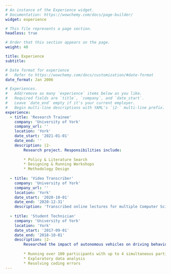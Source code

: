 ```yaml
---
# An instance of the Experience widget.
# Documentation: https://wowchemy.com/docs/page-builder/
widget: experience

# This file represents a page section.
headless: true

# Order that this section appears on the page.
weight: 40

title: Experience
subtitle:

# Date format for experience
#   Refer to https://wowchemy.com/docs/customization/#date-format
date_format: Jan 2006

# Experiences.
#   Add/remove as many `experience` items below as you like.
#   Required fields are `title`, `company`, and `date_start`.
#   Leave `date_end` empty if it's your current employer.
#   Begin multi-line descriptions with YAML's `|2-` multi-line prefix.
experience:
  - title: 'Research Trainee'
    company: 'University of York'
    company_url: ''
    location: 'York'
    date_start: '2021-01-01'
    date_end: ''
    description: |2-
        Research project. Responsibilities include:
    
        * Policy & Literature Search
        * Designing & Running Workshops
        * Methodology Design
        
  - title: 'Video Transcriber'
    company: 'University of York'
    company_url: ''
    location: 'York'
    date_start: '2020-10-01'
    date_end: '2020-12-31'
    description: 'Transcribed online lectures for multiple Computer Science modules.'
    
  - title: 'Student Technician'
    company: 'University of York'
    location: 'York'
    date_start: '2017-09-01'
    date_end: '2018-10-01'
    description: |2-
        Researched the impact of autonomous vehicles on driving behaviour, using Virtual Reality (VR) techonology. Responsibilities included:
        
        * Running over 100 participants with up to 4 simultaneous participants
        * Exploratory data analysis
        * Resolving coding errors
---
```

